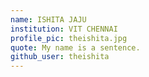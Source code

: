 ```yaml
---
name: ISHITA JAJU
institution: VIT CHENNAI
profile_pic: theishita.jpg
quote: My name is a sentence.
github_user: theishita
---
```


